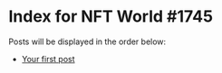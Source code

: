 # Index for NFT World #1745
Posts will be displayed in the order below:

- [Your first post](./001-first.md)

